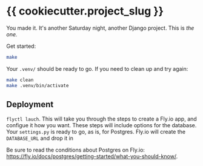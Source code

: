 # {{ cookiecutter.project_slug }}

You made it.  It's another Saturday night, another Django project.  This is *the one.*  

Get started:

```sh
make 
```

Your `.venv/` should be ready to go.  If you need to clean up and try again:

```sh
make clean 
make .venv/bin/activate 
```

## Deployment 

`flyctl lauch`.  This will take you through the steps to create a Fly.io app, and configue it how you want.  These steps will include options for the database.  Your `settings.py` is ready to go, as is, for Postgres.  Fly.io will create the `DATABASE_URL` and drop it in

Be sure to read the conditions about Postgres on Fly.io: <https://fly.io/docs/postgres/getting-started/what-you-should-know/>.
